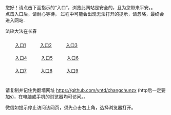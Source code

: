 您好！请点击下面指示的“入口”，浏览此网站是安全的，且为您带来平安。。 <br/>
点击入口后，请耐心等待， 过程中可能会出现无法打开的提示，请忽略，最终会进入网站. </br>

法轮大法在长春<br/>
<div style="padding:10px"><a style="margin:20px" target="_blank" href="https://d2f8m33be7jpn7.cloudfront.net/2Qpsp?xslnf" id="ccLink1" rel="nofollow">入口1</a> <a target="_blank" style="margin:20px" href="https://d3es0bhe8lcpmr.cloudfront.net/2Qpsp?yokeugsn" id="ccLink2" rel="nofollow">入口2</a> <a style="margin:20px" target="_blank" href="https://d238ozfcwrtzpp.cloudfront.net/2Qpsp?dkqfevnj" id="ccLink3" rel="nofollow">入口3</a></div>

<div style="padding:10px" ><a style="margin:20px" target="_blank" href="https://d2f8m33be7jpn7.cloudfront.net/2Qpsp?xslnf" id="ccLink4" rel="nofollow">入口4</a> <a style="margin:20px" href="https://d3es0bhe8lcpmr.cloudfront.net/2Qpsp?yokeugsn" target="_blank" id="ccLink5" rel="nofollow">入口5</a> <a style="margin:20px" href="https://d238ozfcwrtzpp.cloudfront.net/2Qpsp?dkqfevnj" target="_blank" id="ccLink6" rel="nofollow">入口6</a></div>

<div style="padding:10px"><a style="margin:20px" target="_blank" href="https://d2f8m33be7jpn7.cloudfront.net/2Qpsp?xslnf" id="ccLink7" rel="nofollow">入口7</a> <a style="margin:20px" href="https://d3es0bhe8lcpmr.cloudfront.net/2Qpsp?yokeugsn" target="_blank" id="ccLink8" rel="nofollow">入口8</a> <a style="margin:20px" target="_blank" href="https://d238ozfcwrtzpp.cloudfront.net/2Qpsp?dkqfevnj" id="ccLink9" rel="nofollow">入口9</a></div>

<br/>



请复制并记住免翻墙网址 https://github.com/yntd/changchunzx (http后一定要加s)，在电脑或手机的浏览器均可访问。。<br/>

微信如提示停止访问该网页，须先点击右上角，选择浏览器打开。
